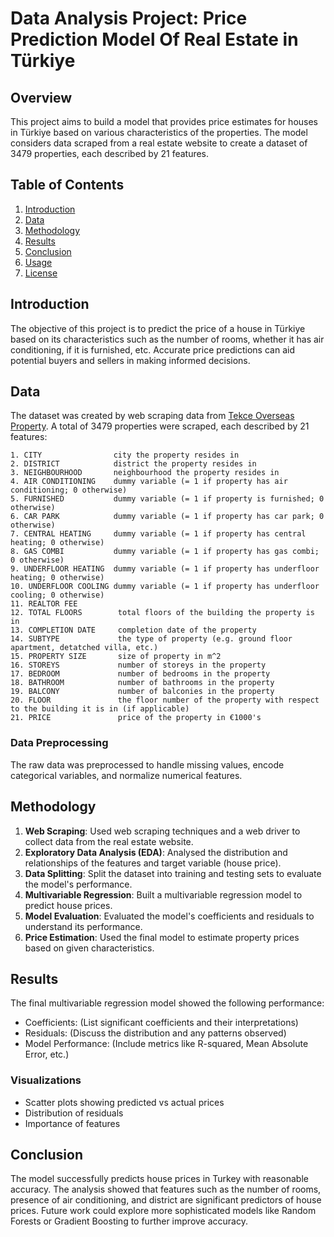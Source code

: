 # Data Analysis Project: Price Prediction Model Of Real Estate in Türkiye

## Overview
This project aims to build a model that provides price estimates for houses in Türkiye based on various characteristics of the properties. The model considers data scraped from a real estate website to create a dataset of 3479 properties, each described by 21 features.

## Table of Contents
1. [Introduction](#introduction)
2. [Data](#data)
3. [Methodology](#methodology)
4. [Results](#results)
5. [Conclusion](#conclusion)
6. [Usage](#usage)
7. [License](#license)

## Introduction
The objective of this project is to predict the price of a house in Türkiye based on its characteristics such as the number of rooms, whether it has air conditioning, if it is furnished, etc. Accurate price predictions can aid potential buyers and sellers in making informed decisions.

## Data
The dataset was created by web scraping data from [Tekce Overseas Property](https://tekce.com/property-turkiye). A total of 3479 properties were scraped, each described by 21 features:

    1. CITY                city the property resides in
    2. DISTRICT            district the property resides in
    3. NEIGHBOURHOOD       neighbourhood the property resides in
    4. AIR CONDITIONING    dummy variable (= 1 if property has air conditioning; 0 otherwise)
    5. FURNISHED           dummy variable (= 1 if property is furnished; 0 otherwise)
    6. CAR PARK            dummy variable (= 1 if property has car park; 0 otherwise)
    7. CENTRAL HEATING     dummy variable (= 1 if property has central heating; 0 otherwise)
    8. GAS COMBI           dummy variable (= 1 if property has gas combi; 0 otherwise)
    9. UNDERFLOOR HEATING  dummy variable (= 1 if property has underfloor heating; 0 otherwise)
    10. UNDERFLOOR COOLING dummy variable (= 1 if property has underfloor cooling; 0 otherwise)
    11. REALTOR FEE         
    12. TOTAL FLOORS        total floors of the building the property is in
    13. COMPLETION DATE     completion date of the property
    14. SUBTYPE             the type of property (e.g. ground floor apartment, detatched villa, etc.)
    15. PROPERTY SIZE       size of property in m^2
    16. STOREYS             number of storeys in the property
    17. BEDROOM             number of bedrooms in the property
    18. BATHROOM            number of bathrooms in the property
    19. BALCONY             number of balconies in the property
    20. FLOOR               the floor number of the property with respect to the building it is in (if applicable)
    21. PRICE               price of the property in €1000's

### Data Preprocessing
The raw data was preprocessed to handle missing values, encode categorical variables, and normalize numerical features.

## Methodology
1. **Web Scraping**: Used web scraping techniques and a web driver to collect data from the real estate website.
2. **Exploratory Data Analysis (EDA)**: Analysed the distribution and relationships of the features and target variable (house price).
3. **Data Splitting**: Split the dataset into training and testing sets to evaluate the model's performance.
4. **Multivariable Regression**: Built a multivariable regression model to predict house prices.
5. **Model Evaluation**: Evaluated the model's coefficients and residuals to understand its performance.
6. **Price Estimation**: Used the final model to estimate property prices based on given characteristics.

## Results
The final multivariable regression model showed the following performance:
- Coefficients: (List significant coefficients and their interpretations)
- Residuals: (Discuss the distribution and any patterns observed)
- Model Performance: (Include metrics like R-squared, Mean Absolute Error, etc.)

### Visualizations
- Scatter plots showing predicted vs actual prices
- Distribution of residuals
- Importance of features

## Conclusion
The model successfully predicts house prices in Turkey with reasonable accuracy. The analysis showed that features such as the number of rooms, presence of air conditioning, and district are significant predictors of house prices. Future work could explore more sophisticated models like Random Forests or Gradient Boosting to further improve accuracy.
